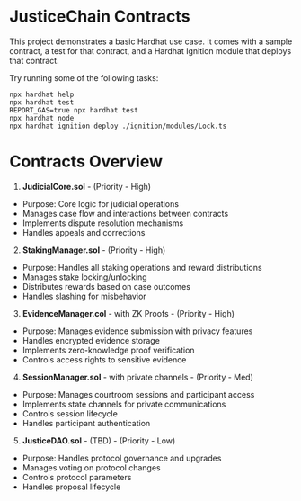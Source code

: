 # JusticeChain Contracts

This project demonstrates a basic Hardhat use case. It comes with a sample contract, a test for that contract, and a Hardhat Ignition module that deploys that contract.

Try running some of the following tasks:

```shell
npx hardhat help
npx hardhat test
REPORT_GAS=true npx hardhat test
npx hardhat node
npx hardhat ignition deploy ./ignition/modules/Lock.ts
```

# Contracts Overview

1. **JudicialCore.sol** - (Priority - High)

- Purpose: Core logic for judicial operations
- Manages case flow and interactions between contracts
- Implements dispute resolution mechanisms
- Handles appeals and corrections

2. **StakingManager.sol** - (Priority - High)

- Purpose: Handles all staking operations and reward distributions
- Manages stake locking/unlocking
- Distributes rewards based on case outcomes
- Handles slashing for misbehavior

3. **EvidenceManager.col** - with ZK Proofs - (Priority - High)

- Purpose: Manages evidence submission with privacy features
- Handles encrypted evidence storage
- Implements zero-knowledge proof verification
- Controls access rights to sensitive evidence

4. **SessionManager.sol** - with private channels - (Priority - Med)

- Purpose: Manages courtroom sessions and participant access
- Implements state channels for private communications
- Controls session lifecycle
- Handles participant authentication

5. **JusticeDAO.sol** - (TBD) - (Priority - Low)

- Purpose: Handles protocol governance and upgrades
- Manages voting on protocol changes
- Controls protocol parameters
- Handles proposal lifecycle

